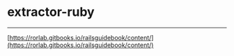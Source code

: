 # extractor-ruby

---

[https://rorlab.gitbooks.io/railsguidebook/content/](https://rorlab.gitbooks.io/railsguidebook/content/)
